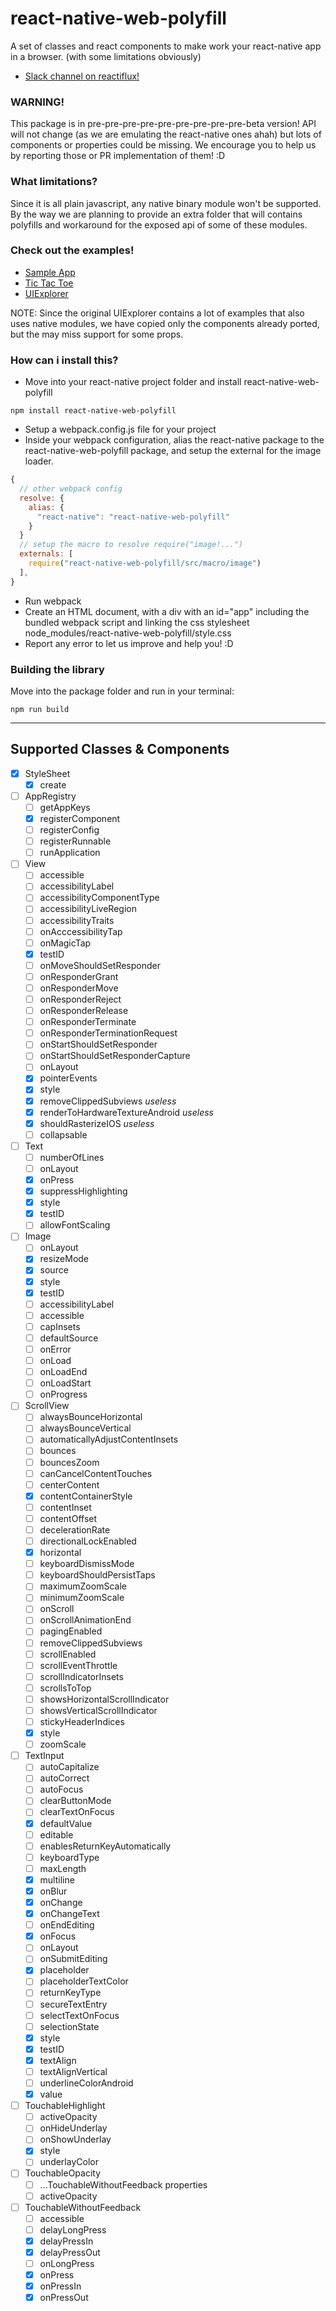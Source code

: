 # react-native-web-polyfill
A set of classes and react components to make work your react-native app in a browser. (with some limitations obviously)
 - [Slack channel on reactiflux!](https://reactiflux.slack.com/messages/react-native-for-web/details/)

### WARNING!
This package is in pre-pre-pre-pre-pre-pre-pre-pre-pre-beta version! API will not change (as we are emulating the react-native ones ahah) but lots of components or properties could be missing.
We encourage you to help us by reporting those or PR implementation of them! :D

### What limitations?
Since it is all plain javascript, any native binary module won't be supported.
By the way we are planning to provide an extra folder that will contains polyfills and workaround for the exposed api of some of these modules.

### Check out the examples!
- [Sample App](http://mattiamanzati.github.io/react-native-web-polyfill/examples/SampleApp/)
- [Tic Tac Toe](http://mattiamanzati.github.io/react-native-web-polyfill/examples/TicTacToe/)
- [UIExplorer](http://mattiamanzati.github.io/react-native-web-polyfill/examples/UIExplorer/)

NOTE: Since the original UIExplorer contains a lot of examples that also uses native modules, we have copied only the components already ported, but the may miss support for some props.

### How can i install this?
- Move into your react-native project folder and install react-native-web-polyfill
```
npm install react-native-web-polyfill
```
- Setup a webpack.config.js file for your project
- Inside your webpack configuration, alias the react-native package to the react-native-web-polyfill package, and setup the external for the image loader.
```javascript
{
  // other webpack config
  resolve: {
    alias: {
      "react-native": "react-native-web-polyfill"
    }
  }
  // setup the macro to resolve require("image!...")
  externals: [
    require("react-native-web-polyfill/src/macro/image")
  ],
}
```
- Run webpack
- Create an HTML document, with a div with an id="app" including the bundled webpack script and linking the css stylesheet node_modules/react-native-web-polyfill/style.css
- Report any error to let us improve and help you! :D

### Building the library
Move into the package folder and run in your terminal:
```
npm run build
```

----------
## Supported Classes & Components

 - [X] StyleSheet
   - [X] create

 - [ ] AppRegistry
   - [ ] getAppKeys
   - [X] registerComponent
   - [ ] registerConfig
   - [ ] registerRunnable
   - [ ] runApplication

 - [ ] View
   - [ ] accessible
   - [ ] accessibilityLabel
   - [ ] accessibilityComponentType
   - [ ] accessibilityLiveRegion
   - [ ] accessibilityTraits
   - [ ] onAcccessibilityTap
   - [ ] onMagicTap
   - [X] testID
   - [ ] onMoveShouldSetResponder
   - [ ] onResponderGrant
   - [ ] onResponderMove
   - [ ] onResponderReject
   - [ ] onResponderRelease
   - [ ] onResponderTerminate
   - [ ] onResponderTerminationRequest
   - [ ] onStartShouldSetResponder
   - [ ] onStartShouldSetResponderCapture
   - [ ] onLayout
   - [X] pointerEvents
   - [X] style
   - [X] removeClippedSubviews *useless*
   - [X] renderToHardwareTextureAndroid *useless*
   - [X] shouldRasterizeIOS *useless*
   - [ ] collapsable

 - [ ] Text
   - [ ] numberOfLines
   - [ ] onLayout
   - [X] onPress
   - [X] suppressHighlighting
   - [X] style
   - [X] testID
   - [ ] allowFontScaling

 - [ ] Image
   - [ ] onLayout
   - [X] resizeMode
   - [X] source
   - [X] style
   - [X] testID
   - [ ] accessibilityLabel
   - [ ] accessible
   - [ ] capInsets
   - [ ] defaultSource
   - [ ] onError
   - [ ] onLoad
   - [ ] onLoadEnd
   - [ ] onLoadStart
   - [ ] onProgress

 - [ ] ScrollView
   - [ ] alwaysBounceHorizontal
   - [ ] alwaysBounceVertical
   - [ ] automaticallyAdjustContentInsets
   - [ ] bounces
   - [ ] bouncesZoom
   - [ ] canCancelContentTouches
   - [ ] centerContent
   - [X] contentContainerStyle
   - [ ] contentInset
   - [ ] contentOffset
   - [ ] decelerationRate
   - [ ] directionalLockEnabled
   - [X] horizontal
   - [ ] keyboardDismissMode
   - [ ] keyboardShouldPersistTaps
   - [ ] maximumZoomScale
   - [ ] minimumZoomScale
   - [ ] onScroll
   - [ ] onScrollAnimationEnd
   - [ ] pagingEnabled
   - [ ] removeClippedSubviews
   - [ ] scrollEnabled
   - [ ] scrollEventThrottle
   - [ ] scrollIndicatorInsets
   - [ ] scrollsToTop
   - [ ] showsHorizontalScrollIndicator
   - [ ] showsVerticalScrollIndicator
   - [ ] stickyHeaderIndices
   - [X] style
   - [ ] zoomScale

 - [ ] TextInput
   - [ ] autoCapitalize
   - [ ] autoCorrect
   - [ ] autoFocus
   - [ ] clearButtonMode
   - [ ] clearTextOnFocus
   - [X] defaultValue
   - [ ] editable
   - [ ] enablesReturnKeyAutomatically
   - [ ] keyboardType
   - [ ] maxLength
   - [X] multiline
   - [X] onBlur
   - [X] onChange
   - [X] onChangeText
   - [ ] onEndEditing
   - [X] onFocus
   - [ ] onLayout
   - [ ] onSubmitEditing
   - [X] placeholder
   - [ ] placeholderTextColor
   - [ ] returnKeyType
   - [ ] secureTextEntry
   - [ ] selectTextOnFocus
   - [ ] selectionState
   - [X] style
   - [X] testID
   - [X] textAlign
   - [ ] textAlignVertical
   - [ ] underlineColorAndroid
   - [X] value

 - [ ] TouchableHighlight
   - [ ] activeOpacity
   - [ ] onHideUnderlay
   - [ ] onShowUnderlay
   - [X] style
   - [ ] underlayColor

 - [ ] TouchableOpacity
   - [ ] ...TouchableWithoutFeedback properties
   - [ ] activeOpacity

 - [ ] TouchableWithoutFeedback
   - [ ] accessible
   - [ ] delayLongPress
   - [X] delayPressIn
   - [X] delayPressOut
   - [ ] onLongPress
   - [X] onPress
   - [X] onPressIn
   - [X] onPressOut
